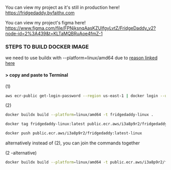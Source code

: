 You can view my project as it's still in production here!
https://fridgedaddy.byfaithx.com

You can view my project's figma here!
https://www.figma.com/file/FPNjksnqAasKZUIfgyLvtZ/FridgeDaddy_v2?node-id=2%3A439&t=KLTaMQBRuAoe4fmZ-1

### STEPS TO BUILD DOCKER IMAGE

we need to use buildx with --platform=linux/amd64 due to
[reason linked here](https://blog.jaimyn.dev/how-to-build-multi-architecture-docker-images-on-an-m1-mac/)

#### > copy and paste to Terminal

(1)

```sh
aws ecr-public get-login-password --region us-east-1 | docker login --username AWS --password-stdin public.ecr.aws/i3a8p9r2
```

(2)

```sh
docker buildx build --platform=linux/amd64 -t fridgedaddy-linux .
```

```sh
docker tag fridgedaddy-linux:latest public.ecr.aws/i3a8p9r2/fridgedaddy:latest-linux
```

```sh
docker push public.ecr.aws/i3a8p9r2/fridgedaddy:latest-linux
```

alternatively instead of (2), you can join the commands together

(2 -alternative)

```sh
docker buildx build --platform=linux/amd64 -t public.ecr.aws/i3a8p9r2/fridgedaddy-linux:latest .
```
